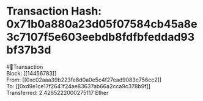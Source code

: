 
Transaction Hash: 0x71b0a880a23d05f07584cb45a8e3c7107f5e603eebdb8fdfbfeddad93bf37b3d
====================================================================================
  
#💸Transaction  
Block: [[14456783]]  
From: [[0xc02aaa39b223fe8d0a0e5c4f27ead9083c756cc2]]  
To: [[0xd9e1ce17f2641f24ae83637ab66a2cca9c378b9f]]  
Transferred: 2.4265222000275117 Ether
